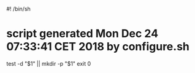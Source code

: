 #! /bin/sh
# script generated Mon Dec 24 07:33:41 CET 2018 by configure.sh

test -d "$1" || mkdir -p "$1"
exit 0
